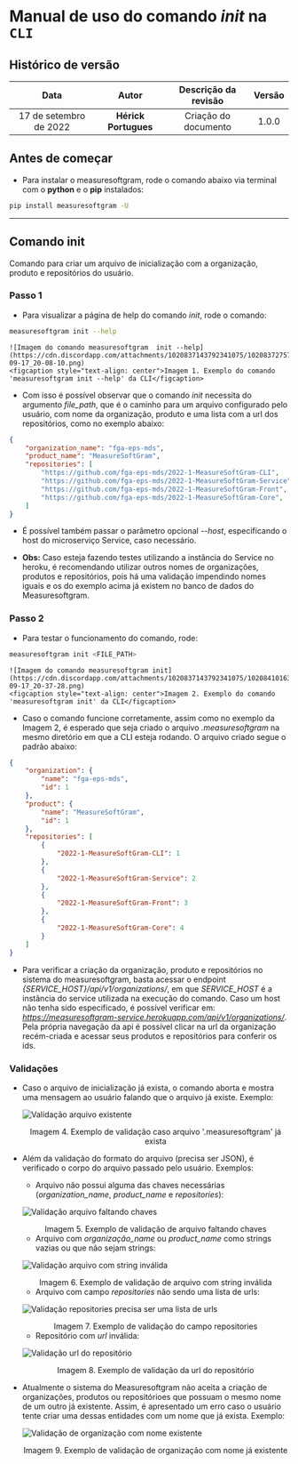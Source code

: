 # Manual de uso do comando *init* na `CLI`

## Histórico de versão

| Data | Autor | Descrição da revisão | Versão |
| :--: | :---: | :------------------: | :----: |
| 17 de setembro de 2022 | **Hérick Portugues** | Criação do documento | 1.0.0 |

## Antes de começar

- Para instalar o measuresoftgram, rode o comando abaixo via terminal com o **python** e o **pip** instalados:

```bash
pip install measuresoftgram -U
```

---
## Comando init

Comando para criar um arquivo de inicialização com a organização, produto e repositórios do usuário.

### Passo 1

- Para visualizar a página de help do comando _init_, rode o comando:
```bash
measuresoftgram init --help
```

    ![Imagem do comando measuresoftgram  init --help](https://cdn.discordapp.com/attachments/1020837143792341075/1020837275770302565/Screenshot_from_2022-09-17_20-08-10.png)
    <figcaption style="text-align: center">Imagem 1. Exemplo do comando 'measuresoftgram init --help' da CLI</figcaption>

- Com isso é possível observar que o comando _init_ necessita do argumento *file_path*, que é o caminho para um arquivo configurado pelo usuário, com nome da organização, produto e uma lista com a url dos repositórios, como no exemplo abaixo:

```json
{
    "organization_name": "fga-eps-mds",
    "product_name": "MeasureSoftGram",
    "repositories": [
        "https://github.com/fga-eps-mds/2022-1-MeasureSoftGram-CLI",
        "https://github.com/fga-eps-mds/2022-1-MeasureSoftGram-Service",
        "https://github.com/fga-eps-mds/2022-1-MeasureSoftGram-Front",
        "https://github.com/fga-eps-mds/2022-1-MeasureSoftGram-Core",
    ]
}
```

- É possível também passar o parâmetro opcional _--host_, especificando o host do microserviço Service, caso necessário.

- **Obs:** Caso esteja fazendo testes utilizando a instância do Service no heroku, é recomendando utilizar outros nomes de organizações, produtos e repositórios, pois há uma validação impendindo nomes iguais e os do exemplo acima já existem no banco de dados do Measuresoftgram.

### Passo 2

- Para testar o funcionamento do comando, rode:
```bash
measuresoftgram init <FILE_PATH>
```

    ![Imagem do comando measuresoftgram init](https://cdn.discordapp.com/attachments/1020837143792341075/1020841016342892614/Screenshot_from_2022-09-17_20-37-28.png)
    <figcaption style="text-align: center">Imagem 2. Exemplo do comando 'measuresoftgram init' da CLI</figcaption>

- Caso o comando funcione corretamente, assim como no exemplo da Imagem 2, é esperado que seja criado o arquivo _.measuresoftgram_ na mesmo diretório em que a CLI esteja rodando. O arquivo criado segue o padrão abaixo:

```json
{
    "organization": {
        "name": "fga-eps-mds",
        "id": 1
    },
    "product": {
        "name": "MeasureSoftGram",
        "id": 1
    },
    "repositories": [
        {
            "2022-1-MeasureSoftGram-CLI": 1
        },
        {
            "2022-1-MeasureSoftGram-Service": 2
        },
        {
            "2022-1-MeasureSoftGram-Front": 3
        },
        {
            "2022-1-MeasureSoftGram-Core": 4
        }
    ]
}
```

- Para verificar a criação da organização, produto e repositórios no sistema do measuresoftgram, basta acessar o endpoint *{SERVICE_HOST}/api/v1/organizations/*, em que *SERVICE_HOST* é a instância do service utilizada na execução do comando. Caso um host não tenha sido especificado, é possível verificar em: *https://measuresoftgram-service.herokuapp.com/api/v1/organizations/*. Pela própria navegação da api é possível clicar na url da organização recém-criada e acessar seus produtos e repositórios para conferir os ids.

### Validações

- Caso o arquivo de inicialização já exista, o comando aborta e mostra uma mensagem ao usuário falando que o arquivo já existe. Exemplo:

    ![Validação arquivo existente](https://cdn.discordapp.com/attachments/1020837143792341075/1020841015940219010/Screenshot_from_2022-09-17_20-34-43.png)
    <figcaption style="text-align: center">Imagem 4. Exemplo de validação caso arquivo '.measuresoftgram' já exista</figcaption>

- Além da validação do formato do arquivo (precisa ser JSON), é verificado o corpo do arquivo passado pelo usuário. Exemplos:

    - Arquivo não possui alguma das chaves necessárias (*organization_name*, *product_name* e *repositories*):

    ![Validação arquivo faltando chaves](https://cdn.discordapp.com/attachments/1020837143792341075/1020850913767858236/Screenshot_from_2022-09-17_21-07-51.png)
    <figcaption style="text-align: center">Imagem 5. Exemplo de validação de arquivo faltando chaves</figcaption>

    - Arquivo com *organização_name* ou *product_name* como strings vazias ou que não sejam strings:

    ![Validação arquivo com string inválida](https://cdn.discordapp.com/attachments/1020837143792341075/1020850914124378202/Screenshot_from_2022-09-17_21-09-22.png)
    <figcaption style="text-align: center">Imagem 6. Exemplo de validação de arquivo com string inválida</figcaption>

    - Arquivo com campo *repositories* não sendo uma lista de urls:

    ![Validação repositories precisa ser uma lista de urls](https://cdn.discordapp.com/attachments/1020837143792341075/1020850914455736440/Screenshot_from_2022-09-17_21-13-19.png)
    <figcaption style="text-align: center">Imagem 7. Exemplo de validação do campo repositories</figcaption>

    - Repositório com *url* inválida:

    ![Validação url do repositório](https://cdn.discordapp.com/attachments/1020837143792341075/1020850914866765884/Screenshot_from_2022-09-17_21-14-05.png)
    <figcaption style="text-align: center">Imagem 8. Exemplo de validação da url do repositório</figcaption>

- Atualmente o sistema do Measuresoftgram não aceita a criação de organizações, produtos ou repositórioes que possuam o mesmo nome de um outro já existente. Assim, é apresentado um erro caso o usuário tente criar uma dessas entidades com um nome que já exista. Exemplo:

    ![Validação de organização com nome existente](https://cdn.discordapp.com/attachments/1020837143792341075/1020852341685092413/Screenshot_from_2022-09-17_21-22-33.png)
    <figcaption style="text-align: center">Imagem 9. Exemplo de validação de organização com nome já existente</figcaption>
